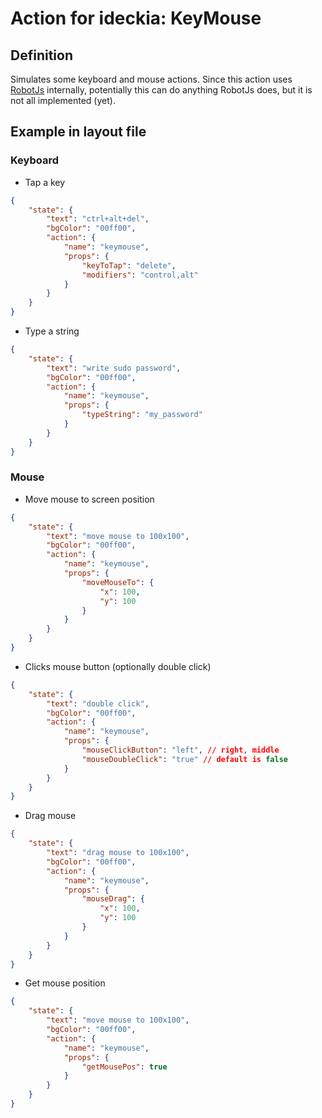 # Action for ideckia: KeyMouse

## Definition

Simulates some keyboard and mouse actions. Since this action uses [RobotJs](http://robotjs.io/) internally, potentially this can do anything RobotJs does, but it is not all implemented (yet).

## Example in layout file

### Keyboard

* Tap a key
```json
{
    "state": {
        "text": "ctrl+alt+del",
        "bgColor": "00ff00",
        "action": {
            "name": "keymouse",
            "props": {
                "keyToTap": "delete",
                "modifiers": "control,alt"
            }
        }
    }
}
```
* Type a string
```json
{
    "state": {
        "text": "write sudo password",
        "bgColor": "00ff00",
        "action": {
            "name": "keymouse",
            "props": {
                "typeString": "my_password"
            }
        }
    }
}
```

### Mouse

* Move mouse to screen position
```json
{
    "state": {
        "text": "move mouse to 100x100",
        "bgColor": "00ff00",
        "action": {
            "name": "keymouse",
            "props": {
                "moveMouseTo": {
                    "x": 100,
                    "y": 100
                }
            }
        }
    }
}
```
* Clicks mouse button (optionally double click)
```json
{
    "state": {
        "text": "double click",
        "bgColor": "00ff00",
        "action": {
            "name": "keymouse",
            "props": {
                "mouseClickButton": "left", // right, middle
                "mouseDoubleClick": "true" // default is false
            }
        }
    }
}
```
* Drag mouse
```json
{
    "state": {
        "text": "drag mouse to 100x100",
        "bgColor": "00ff00",
        "action": {
            "name": "keymouse",
            "props": {
                "mouseDrag": {
                    "x": 100,
                    "y": 100
                }
            }
        }
    }
}
```
* Get mouse position
```json
{
    "state": {
        "text": "move mouse to 100x100",
        "bgColor": "00ff00",
        "action": {
            "name": "keymouse",
            "props": {
                "getMousePos": true
            }
        }
    }
}
```